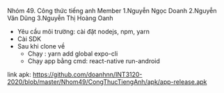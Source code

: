 Nhóm 49. Công thức tiếng anh
Member
1.Nguyễn Ngọc Doanh
2.Nguyễn Văn Dũng
3.Nguyễn Thị Hoàng Oanh

- Yêu cầu môi trường: cài đặt nodejs, npm, yarn
- Cài SDK
- Sau khi clone về 
	+ Chạy : yarn add global expo-cli
	+ Chạy app bằng cmd: react-native run-android

link apk: https://github.com/doanhnn/INT3120-2020/blob/master/Nhom49/CongThucTiengAnh/apk/app-release.apk


